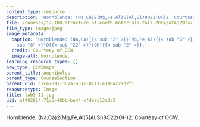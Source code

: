 ```yaml
---
content_type: resource
description: 'Hornblende: (Na,Ca)2(Mg,Fe,Al)5(Al,Si)8O22(OH)2. Courtesy of OCW.'
file: /courses/12-108-structure-of-earth-materials-fall-2004/af49291471c548bbbe44cfdeac13a3c3_lab3-11.jpg
file_type: image/jpeg
image_metadata:
  caption: 'Hornblende: (Na,Ca){{< sub "2" >}}(Mg,Fe,Al){{< sub "5" >}}(Al,Si){{<
    sub "8" >}}O{{< sub "22" >}}(OH){{< sub "2" >}}.'
  credit: Courtesy of OCW.
  image-alt: hornblende.
learning_resource_types: []
ocw_type: OCWImage
parent_title: Amphiboles
parent_type: CourseSection
parent_uid: c3ce7091-367a-631c-0711-41a0a229d2f1
resourcetype: Image
title: lab3-11.jpg
uid: af492914-71c5-48bb-be44-cfdeac13a3c3
---
```

Hornblende: (Na,Ca)2(Mg,Fe,Al)5(Al,Si)8O22(OH)2. Courtesy of OCW.

